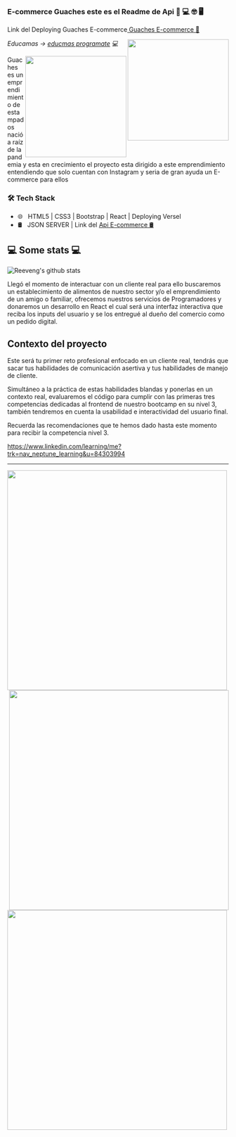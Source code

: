 ### E-commerce Guaches este es el Readme de Api 👋   💻  🤓  🖥

Link del Deploying Guaches E-commerce<a href="https://guaches-mc7x5rqzw-jdqn.vercel.app/"> Guaches E-commerce 🛒 </a>

<img align='right' src="https://media.giphy.com/media/M9gbBd9nbDrOTu1Mqx/giphy.gif" width="230">

<p><em> Educamas -> <a href="https://educamas.com.co/programate/">educmas programate</a> 💻 </br>
</em></p>

<img align='right' src="https://github.com/JDQN/Deploying-Guaches/blob/main/LogoGuache.png" width="230">

<p>Guaches es un emprendimiento de estampados nació a raíz de la pandemia y esta en crecimiento el proyecto esta dirigido a este emprendimiento  entendiendo que solo cuentan con Instagram y seria de gran ayuda un E-commerce para ellos</p>


<h3>🛠 Tech Stack</h3>

- 🌐 &nbsp; HTML5 | CSS3 | Bootstrap | React | Deploying Versel
- 🛢 &nbsp; JSON SERVER | Link del <a href="https://jdqn.github.io/jsonapi/data.json"> Api E-commerce 🛢 </a>


<h2>💻 Some stats 💻</h2>

![Reeveng's github stats](https://github-readme-stats.vercel.app/api?username=reeveng&show_icons=true&title_color=fff&icon_color=79ff97&text_color=9f9f9f&bg_color=151515)

<p>Llegó el momento de interactuar con un cliente real para ello buscaremos un  establecimiento de alimentos de nuestro sector y/o el emprendimiento de un amigo o familiar, ofrecemos nuestros servicios de Programadores y donaremos un desarrollo  en React el cual será una interfaz interactiva que reciba los inputs del usuario y se los entregué al dueño del comercio como un pedido digital.</p>

<h2>Contexto del proyecto</h2>
Este será tu primer reto profesional enfocado en un cliente real, tendrás que sacar tus habilidades de comunicación asertiva y tus habilidades de manejo de cliente.

Simultáneo a la práctica de estas habilidades blandas y ponerlas en un contexto real, evaluaremos el código para cumplir con las primeras tres competencias dedicadas al frontend de nuestro bootcamp en su nivel 3, también tendremos en cuenta la usabilidad e interactividad del usuario final.

Recuerda las recomendaciones que te hemos dado hasta este momento para recibir la competencia nivel 3.

https://www.linkedin.com/learning/me?trk=nav_neptune_learning&u=84303994

<hr/>

<img src="https://github.com/JDQN/Deploying-Guaches/blob/main/Ecomerce%20Guache.png" width="500">

<img align='right' src="https://github.com/JDQN/Deploying-Guaches/blob/main/Ecommerce%20Guache%20app.png" width="500">

<img src="https://github.com/JDQN/Deploying-Guaches/blob/main/Cart.png" width="500">
